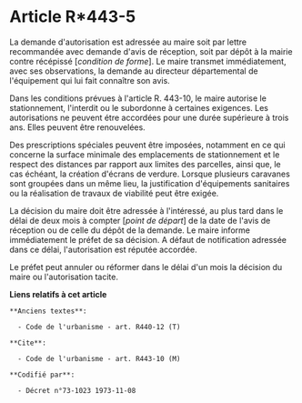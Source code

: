 # Article R*443-5

La demande d'autorisation est adressée au maire soit par lettre recommandée avec demande d'avis de réception, soit par dépôt
à la mairie contre récépissé [*condition de forme*]. Le maire transmet immédiatement, avec ses observations, la demande au
directeur départemental de l'équipement qui lui fait connaître son avis.

Dans les conditions prévues à l'article R. 443-10, le maire autorise le stationnement, l'interdit ou le subordonne à
certaines exigences. Les autorisations ne peuvent étre accordées pour une durée supérieure à trois ans. Elles peuvent être
renouvelées.

Des prescriptions spéciales peuvent être imposées, notamment en ce qui concerne la surface minimale des emplacements de
stationnement et le respect des distances par rapport aux limites des parcelles, ainsi que, le cas échéant, la création
d'écrans de verdure. Lorsque plusieurs caravanes sont groupées dans un même lieu, la justification d'équipements sanitaires
ou la réalisation de travaux de viabilité peut être exigée.

La décision du maire doit être adressée à l'intéressé, au plus tard dans le délai de deux mois à compter [*point de départ*]
de la date de l'avis de réception ou de celle du dépôt de la demande. Le maire informe immédiatement le préfet de sa
décision. A défaut de notification adressée dans ce délai, l'autorisation est réputée accordée.

Le préfet peut annuler ou réformer dans le délai d'un mois la décision du maire ou l'autorisation tacite.

**Liens relatifs à cet article**

	**Anciens textes**:

	  - Code de l'urbanisme - art. R440-12 (T)

	**Cite**:

	  - Code de l'urbanisme - art. R443-10 (M)

	**Codifié par**:

	  - Décret n°73-1023 1973-11-08
